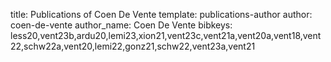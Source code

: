 title: Publications of Coen De Vente
template: publications-author
author: coen-de-vente
author_name: Coen De Vente
bibkeys: less20,vent23b,ardu20,lemi23,xion21,vent23c,vent21a,vent20a,vent18,vent22,schw22a,vent20,lemi22,gonz21,schw22,vent23a,vent21